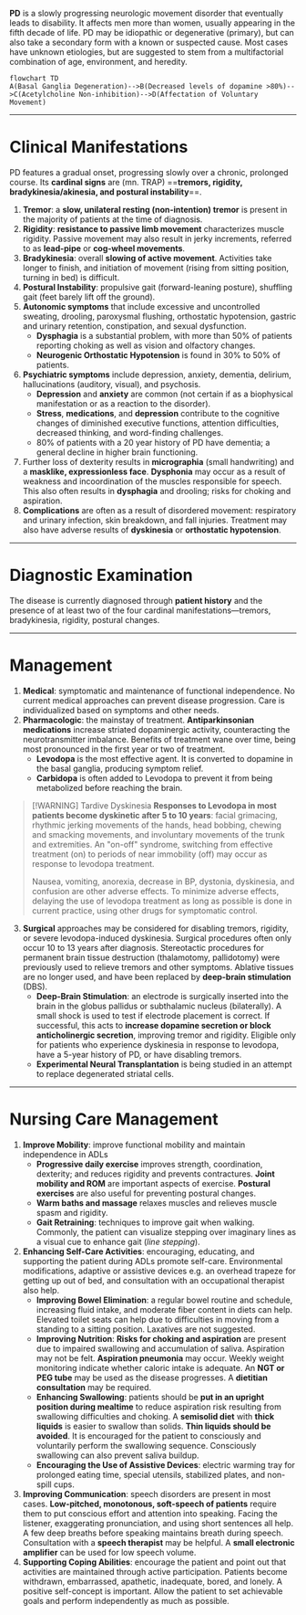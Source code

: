 **PD** is a slowly progressing neurologic movement disorder that eventually leads to disability. It affects men more than women, usually appearing in the fifth decade of life. PD may be idiopathic or degenerative (primary), but can also take a secondary form with a known or suspected cause. Most cases have unknown etiologies, but are suggested to stem from a multifactorial combination of age, environment, and heredity.

```mermaid
flowchart TD
A(Basal Ganglia Degeneration)-->B(Decreased levels of dopamine >80%)-->C(Acetylcholine Non-inhibition)-->D(Affectation of Voluntary Movement)
```

___

# Clinical Manifestations
PD features a gradual onset, progressing slowly over a chronic, prolonged course. Its **cardinal signs** are (mn. TRAP) ==**tremors, rigidity, bradykinesia/akinesia, and postural instability**==.
1. **Tremor**: a **slow, unilateral resting (non-intention) tremor** is present in the majority of patients at the time of diagnosis.
2. **Rigidity**: **resistance to passive limb movement** characterizes muscle rigidity. Passive movement may also result in jerky increments, referred to as **lead-pipe** or **cog-wheel movements**.
3. **Bradykinesia**: overall **slowing of active movement**. Activities take longer to finish, and initiation of movement (rising from sitting position, turning in bed) is difficult.
4. **Postural Instability**: propulsive gait (forward-leaning posture), shuffling gait (feet barely lift off the ground).
5. **Autonomic symptoms** that include excessive and uncontrolled sweating, drooling, paroxysmal flushing, orthostatic hypotension, gastric and urinary retention, constipation, and sexual dysfunction.
	- **Dysphagia** is a substantial problem, with more than 50% of patients reporting choking as well as vision and olfactory changes.
	- **Neurogenic Orthostatic Hypotension** is found in 30% to 50% of patients.
6. **Psychiatric symptoms** include depression, anxiety, dementia, delirium, hallucinations (auditory, visual), and psychosis.
	- **Depression** and **anxiety** are common (not certain if as a biophysical manifestation or as a reaction to the disorder).
	- **Stress**, **medications**, and **depression** contribute to the cognitive changes of diminished executive functions, attention difficulties, decreased thinking, and word-finding challenges.
	- 80% of patients with a 20 year history of PD have dementia; a general decline in higher brain functioning.
7. Further loss of dexterity results in **micrographia** (small handwriting) and a **masklike, expressionless face**. **Dysphonia** may occur as a result of weakness and incoordination of the muscles responsible for speech. This also often results in **dysphagia** and drooling; risks for choking and aspiration.
8. **Complications** are often as a result of disordered movement: respiratory and urinary infection, skin breakdown, and fall injuries. Treatment may also have adverse results of **dyskinesia** or **orthostatic hypotension**.

___

# Diagnostic Examination
The disease is currently diagnosed through **patient history** and the presence of at least two of the four cardinal manifestations—tremors, bradykinesia, rigidity, postural changes.

___

# Management
1. **Medical**: symptomatic and maintenance of functional independence. No current medical approaches can prevent disease progression. Care is individualized based on symptoms and other needs.
2. **Pharmacologic**: the mainstay of treatment. **Antiparkinsonian medications** increase striated dopaminergic activity, counteracting the neurotransmitter imbalance. Benefits of treatment wane over time, being most pronounced in the first year or two of treatment.
	- **Levodopa** is the most effective agent. It is converted to dopamine in the basal ganglia, producing symptom relief.
	- **Carbidopa** is often added to Levodopa to prevent it from being metabolized before reaching the brain.

>[!WARNING] Tardive Dyskinesia
>**Responses to Levodopa in most patients become dyskinetic after 5 to 10 years**: facial grimacing, rhythmic jerking movements of the hands, head bobbing, chewing and smacking movements, and involuntary movements of the trunk and extremities. An "on-off" syndrome, switching from effective treatment (on) to periods of near immobility (off) may occur as response to levodopa treatment.
>
>Nausea, vomiting, anorexia, decrease in BP, dystonia, dyskinesia, and confusion are other adverse effects. To minimize adverse effects, delaying the use of levodopa treatment as long as possible is done in current practice, using other drugs for symptomatic control.

3. **Surgical** approaches may be considered for disabling tremors, rigidity, or severe levodopa-induced dyskinesia. Surgical procedures often only occur 10 to 13 years after diagnosis. Stereotactic procedures for permanent brain tissue destruction (thalamotomy, pallidotomy) were previously used to relieve tremors and other symptoms. Ablative tissues are no longer used, and have been replaced by **deep-brain stimulation** (DBS).
	- **Deep-Brain Stimulation**: an electrode is surgically inserted into the brain in the globus pallidus or subthalamic nucleus (bilaterally). A small shock is used to test if electrode placement is correct. If successful, this acts to **increase dopamine secretion or block anticholinergic secretion**, improving tremor and rigidity. Eligible only for patients who experience dyskinesia in response to levodopa, have a 5-year history of PD, or have disabling tremors.
	- **Experimental Neural Transplantation** is being studied in an attempt to replace degenerated striatal cells.

___

# Nursing Care Management
1. **Improve Mobility**: improve functional mobility and maintain independence in ADLs
	- **Progressive daily exercise** improves strength, coordination, dexterity; and reduces rigidity and prevents contractures. **Joint mobility and ROM** are important aspects of exercise. **Postural exercises** are also useful for preventing postural changes.
	- **Warm baths and massage** relaxes muscles and relieves muscle spasm and rigidity.
	- **Gait Retraining**: techniques to improve gait when walking. Commonly, the patient can visualize stepping over imaginary lines as a visual cue to enhance gait (*line stepping*).
2. **Enhancing Self-Care Activities**: encouraging, educating, and supporting the patient during ADLs promote self-care. Environmental modifications, adaptive or assistive devices e.g. an overhead trapeze for getting up out of bed, and consultation with an occupational therapist also help.
	- **Improving Bowel Elimination**: a regular bowel routine and schedule, increasing fluid intake, and moderate fiber content in diets can help. Elevated toilet seats can help due to difficulties in moving from a standing to a sitting position. Laxatives are not suggested.
	- **Improving Nutrition**: **Risks for choking and aspiration** are present due to impaired swallowing and accumulation of saliva. Aspiration may not be felt. **Aspiration pneumonia** may occur. Weekly weight monitoring indicate whether caloric intake is adequate. An **NGT or PEG tube** may be used as the disease progresses. A **dietitian consultation** may be required.
	- **Enhancing Swallowing**: patients should be **put in an upright position during mealtime** to reduce aspiration risk resulting from swallowing difficulties and choking. A **semisolid diet** with **thick liquids** is easier to swallow than solids. **Thin liquids should be avoided**. It is encouraged for the patient to consciously and voluntarily perform the swallowing sequence. Consciously swallowing can also prevent saliva buildup.
	- **Encouraging the Use of Assistive Devices**: electric warming tray for prolonged eating time, special utensils, stabilized plates, and non-spill cups.
3. **Improving Communication**: speech disorders are present in most cases. **Low-pitched, monotonous, soft-speech of patients** require them to put conscious effort and attention into speaking. Facing the listener, exaggerating pronunciation, and using short sentences all help. A few deep breaths before speaking maintains breath during speech. Consultation with a **speech therapist** may be helpful. A **small electronic amplifier** can be used for low speech volume.
4. **Supporting Coping Abilities**: encourage the patient and point out that activities are maintained through active participation. Patients become withdrawn, embarrassed, apathetic, inadequate, bored, and lonely. A positive self-concept is important. Allow the patient to set achievable goals and perform independently as much as possible.
